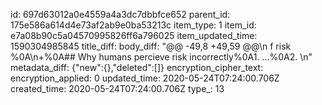 id: 697d63012a0e4559a4a3dc7dbbfce652
parent_id: 175e586a614d4e73af2ab9e0ba53213c
item_type: 1
item_id: e7a08b90c5a04570995826ff6a796025
item_updated_time: 1590304985845
title_diff: 
body_diff: "@@ -49,8 +49,59 @@\n f risk %0A\n+%0A## Why humans percieve risk incorrectly%0A1. ...%0A2. \n"
metadata_diff: {"new":{},"deleted":[]}
encryption_cipher_text: 
encryption_applied: 0
updated_time: 2020-05-24T07:24:00.706Z
created_time: 2020-05-24T07:24:00.706Z
type_: 13